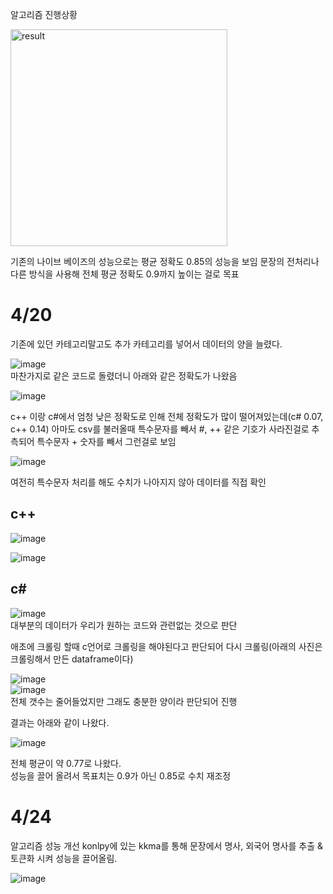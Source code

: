알고리즘 진행상황

<img width="347" alt="result" src="https://github.com/MJU-Capstone-6/Algorithm/assets/54893409/1025d502-b5b7-4264-869f-33b340e58f1a">


기존의 나이브 베이즈의 성능으로는 평균 정확도 0.85의 성능을 보임 
문장의 전처리나 다른 방식을 사용해 전체 평균 정확도 0.9까지 높이는 걸로 목표

# 4/20 



기존에 있던 카테고리말고도 추가 카테고리를 넣어서 데이터의 양을 늘렸다.     

![image](https://github.com/MJU-Capstone-6/Algorithm/assets/54893409/5ce40680-9f8b-4881-b68e-9c691cb71667)  
마찬가지로 같은 코드로 돌렸더니 아래와 같은 정확도가 나왔음 

![image](https://github.com/MJU-Capstone-6/Algorithm/assets/54893409/5a7a8b6a-aeef-442e-84a3-fe6fe19bb1e4)


c++ 이랑 c#에서 엄청 낮은 정확도로 인해 전체 정확도가 많이 떨어져있는데(c# 0.07, c++ 0.14) 아마도 csv를 불러올때 특수문자를 빼서 #, ++ 같은 기호가 사라진걸로 추측되어 특수문자 + 숫자를 빼서 그런걸로 보임

![image](https://github.com/MJU-Capstone-6/Algorithm/assets/54893409/44136f93-b7d3-4e7a-b24c-a41a7661bd2d)

여전히 특수문자 처리를 해도 수치가 나아지지 않아 데이터를 직접 확인   
## c++ 
![image](https://github.com/MJU-Capstone-6/Algorithm/assets/54893409/35da1e7b-eb01-40fc-aca6-6b08e457f2cb)

![image](https://github.com/MJU-Capstone-6/Algorithm/assets/54893409/5668d3ba-0d73-4f21-94c3-aede69dd063a)  

## c# 
![image](https://github.com/MJU-Capstone-6/Algorithm/assets/54893409/543795f1-e08b-439e-b6de-86eaffaac83c)  
대부분의 데이터가 우리가 원하는 코드와 관련없는 것으로 판단

애초에 크롤링 할때 c언어로 크롤링을 해야된다고 판단되어 다시 크롤링(아래의 사진은 크롤링해서 만든 dataframe이다)  

![image](https://github.com/MJU-Capstone-6/Algorithm/assets/54893409/9b3aabf2-2f13-4e53-93d8-0cc6d8849b58)  
![image](https://github.com/MJU-Capstone-6/Algorithm/assets/54893409/3ae71000-f916-4674-8a7b-3a2e2e6aba7b)  
전체 갯수는 줄어들었지만 그래도 충분한 양이라 판단되어 진행  



결과는 아래와 같이 나왔다.   

![image](https://github.com/MJU-Capstone-6/Algorithm/assets/54893409/67012c45-e6f9-40ea-9d0d-69b7b36e6f4e)  

전체 평균이 약 0.77로 나왔다.   
성능을 끌어 올려서 목표치는 0.9가 아닌 0.85로 수치 재조정



# 4/24

알고리즘 성능 개선 
konlpy에 있는 kkma를 통해 문장에서 명사, 외국어 명사를 추출 & 토큰화 시켜 성능을 끌어올림.   

![image](https://github.com/MJU-Capstone-6/Algorithm/assets/54893409/07377cc3-ab4c-4b92-a1fb-6df5502c985d)
